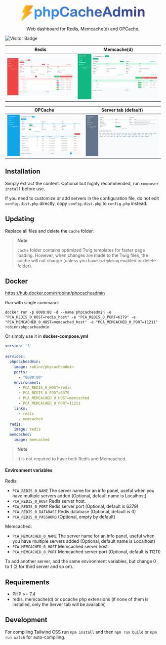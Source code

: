 <p align="center"><img src=".github/img/logo-colored.svg" width="400" alt="Logo"></p>
<p align="center">Web dashboard for Redis, Memcache(d) and OPCache.</p>

![Visitor Badge](https://visitor-badge.laobi.icu/badge?page_id=RobiNN1.phpCacheAdmin)

| Redis                           | Memcache(d)                               |
|---------------------------------|-------------------------------------------|
| ![Redis](.github/img/redis.png) | ![Memcache(d)](.github/img/memcached.png) |

| OPCache                             | Server tab (default)                   |
|-------------------------------------|----------------------------------------|
| ![OPCache](.github/img/opcache.png) | ![Memcache(d)](.github/img/server.png) |

## Installation

Simply extract the content. Optional but highly recommended, run `composer install` before use.

If you need to customize or add servers in the configuration file, do not edit `config.dist.php` directly,
copy `config.dist.php` to `config.php` instead.

## Updating

Replace all files and delete the `cache` folder.

> **Note**
>
> `Cache` folder contains optimized Twig templates for faster page loading.
> However, when changes are made to the Twig files, the cache will not change
> (unless you have `twigdebug` enabled or delete folder).

## Docker

https://hub.docker.com/r/robinn/phpcacheadmin

Run with single command:

```
docker run -p 8080:80 -d --name phpcacheadmin -e "PCA_REDIS_0_HOST=redis_host" -e "PCA_REDIS_0_PORT=6379" -e "PCA_MEMCACHED_0_HOST=memcached_host" -e "PCA_MEMCACHED_0_PORT=11211" robinn/phpcacheadmin
```

Or simply use it in **docker-compose.yml**

```yaml
version: '3'

services:
  phpcacheadmin:
    image: robinn/phpcacheadmin
    ports:
      - "8080:80"
    environment:
      - PCA_REDIS_0_HOST=redis
      - PCA_REDIS_0_PORT=6379
      - PCA_MEMCACHED_0_HOST=memcached
      - PCA_MEMCACHED_0_PORT=11211
    links:
      - redis
      - memcached
  redis:
    image: redis
  memcached:
    image: memcached
```

> **Note**
>
> It is not required to have both Redis and Memcached.

#### Environment variables

Redis:

- `PCA_REDIS_0_NAME` The server name for an info panel, useful when you have multiple servers added (Optional, default name is Localhost)
- `PCA_REDIS_0_HOST` Redis server host.
- `PCA_REDIS_0_PORT` Redis server port (Optional, default is 6379)
- `PCA_REDIS_0_DATABASE` Redis database (Optional, default is 0)
- `PCA_REDIS_0_PASSWORD` (Optional, empty by default)

Memcached:

- `PCA_MEMCACHED_0_NAME` The server name for an info panel, useful when you have multiple servers added (Optional, default name is Localhost)
- `PCA_MEMCACHED_0_HOST` Memcached server host.
- `PCA_MEMCACHED_0_PORT` Memcached server port (Optional, default is 11211)

To add another server, add the same environment variables, but change 0 to 1 (2 for third server and so on).

## Requirements

- PHP >= 7.4
- redis, memcache(d) or opcache php extensions (if none of them is installed, only the Server tab will be available)

## Development

For compiling Tailwind CSS run `npm install` and then
`npm run build` or `npm run watch` for auto-compiling.
